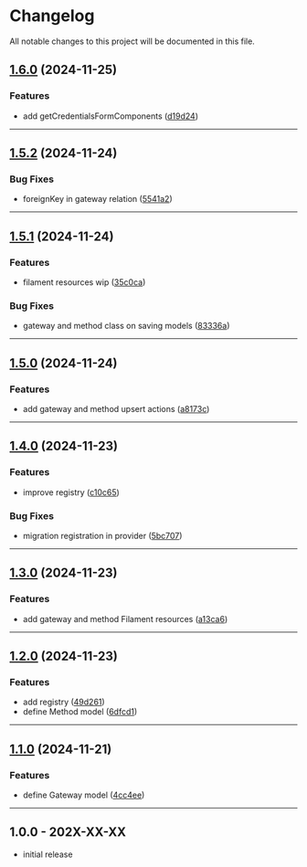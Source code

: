 # Changelog
All notable changes to this project will be documented in this file.
 
## [1.6.0](https://github.com/iBroStudio/lunar-payment-method-manager/compare/v1.5.2...HEAD) (2024-11-25)
### Features
* add getCredentialsFormComponents ([d19d24](https://github.com/iBroStudio/lunar-payment-method-manager/commit/d19d24aec5656f49fbf2ec63cb9ce84f69a1e56c))

---

## [1.5.2](https://github.com/iBroStudio/lunar-payment-method-manager/compare/v1.5.1...HEAD) (2024-11-24)
### Bug Fixes
* foreignKey in gateway relation ([5541a2](https://github.com/iBroStudio/lunar-payment-method-manager/commit/5541a2888fae839280d92d8b25526dec2eefaacc))

---

## [1.5.1](https://github.com/iBroStudio/lunar-payment-method-manager/compare/v1.5.0...HEAD) (2024-11-24)
### Features
* filament resources wip ([35c0ca](https://github.com/iBroStudio/lunar-payment-method-manager/commit/35c0ca525b9983897f91d8c83b168d92b1fe347d))
### Bug Fixes
* gateway and method class on saving models ([83336a](https://github.com/iBroStudio/lunar-payment-method-manager/commit/83336aa1a268436c6d86867cfed0a9b883c76eaf))

---

## [1.5.0](https://github.com/iBroStudio/lunar-payment-method-manager/compare/v1.4.0...HEAD) (2024-11-24)
### Features
* add gateway and method upsert actions ([a8173c](https://github.com/iBroStudio/lunar-payment-method-manager/commit/a8173cf27faf74a4c73e71b4146a39bd3ac7fc43))

---

## [1.4.0](https://github.com/iBroStudio/lunar-payment-method-manager/compare/v1.3.0...HEAD) (2024-11-23)
### Features
* improve registry ([c10c65](https://github.com/iBroStudio/lunar-payment-method-manager/commit/c10c65e7c96a562fd851f0ac40e963240db69624))
### Bug Fixes
* migration registration in provider ([5bc707](https://github.com/iBroStudio/lunar-payment-method-manager/commit/5bc7079933fc3df6b76ac94a86681204cca7bb11))

---

## [1.3.0](https://github.com/iBroStudio/lunar-payment-method-manager/compare/v1.2.0...HEAD) (2024-11-23)
### Features
* add gateway and method Filament resources ([a13ca6](https://github.com/iBroStudio/lunar-payment-method-manager/commit/a13ca65ce3a4d654c1aaef1b04660b178d0cdd5f))

---

## [1.2.0](https://github.com/iBroStudio/lunar-payment-method-manager/compare/v1.1.0...HEAD) (2024-11-23)
### Features
* add registry ([49d261](https://github.com/iBroStudio/lunar-payment-method-manager/commit/49d261778f07435a2d69c111804b5f181bb8ed4f))
* define Method model ([6dfcd1](https://github.com/iBroStudio/lunar-payment-method-manager/commit/6dfcd1b51bc73e8bfbd7fe499d6fa087e9827192))

---

## [1.1.0](https://github.com/iBroStudio/lunar-payment-method-manager/compare/v1.0.0...HEAD) (2024-11-21)
### Features
* define Gateway model ([4cc4ee](https://github.com/iBroStudio/lunar-payment-method-manager/commit/4cc4eee91995d2bd6888e0f869e6ec255e5430b7))

---

## 1.0.0 - 202X-XX-XX

- initial release

